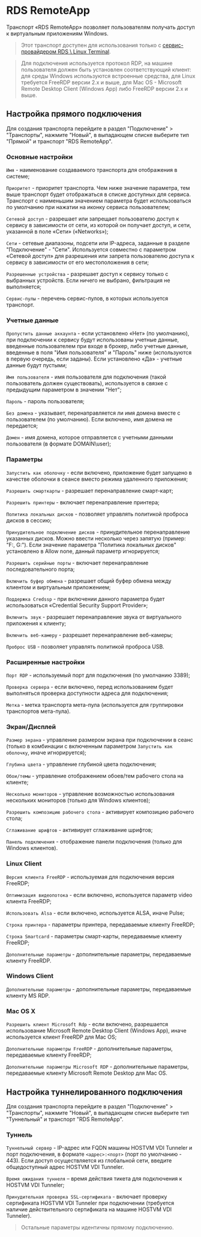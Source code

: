 # RDS RemoteApp

Транспорт «RDS RemoteApp» позволяет пользователям получать доступ к виртуальным приложениям Windows.

> Этот транспорт доступен для использования только с [сервис-провайдером RDS \ Linux Terminal](../service-providers/rds-linux-terminal.md).

> Для подключения используется протокол RDP, на машине пользователя должен быть установлен соответствующий клиент: для среды Windows используются встроенные средства, для Linux требуется FreeRDP версии 2.х и выше, для Mac OS - Microsoft Remote Desktop Client (Windows App) либо FreeRDP версии 2.х и выше.

## Настройка прямого подключения <a href="#direct" id="direct"></a>

Для создания транспорта перейдите в раздел "Подключение" > "Транспорты", нажмите "Новый", в выпадающем списке выберите тип "Прямой" и транспорт "RDS RemoteApp".

### Основные настройки <a href="#main" id="main"></a>

`Имя` - наименование создаваемого транспорта для отображения в системе;

`Приоритет` - приоритет транспорта. Чем ниже значение параметра, тем выше транспорт будет отображаться в списке доступных для сервиса. Транспорт с наименьшим значением параметра будет использоваться по умолчанию при нажатии на иконку сервиса пользователем;

`Сетевой доступ` - разрешает или запрещает пользователю доступ к сервису в зависимости от сети, из которой он получает доступ, и сети, указанной в поле «Сети» («Networks»);

`Сети` - сетевые диапазоны, подсети или IP-адреса, заданные в разделе "Подключение" - "Сети". Используется совместно с параметром «Сетевой доступ» для разрешения или запрета пользователю доступа к сервису в зависимости от его местоположения в сети;

`Разрешенные устройства` - разрешает доступ к сервису только с выбранных устройств. Если ничего не выбрано, фильтрация не выполняется;

`Сервис-пулы` - перечень сервис-пулов, в которых используется транспорт.

### Учетные данные <a href="#creds" id="creds"></a>

`Пропустить данные аккаунта` - если установлено «Нет» (по умолчанию), при подключении к сервису будут использованы учетные данные, введенные пользователем при входе в брокер, либо учетные данные, введенные в поля "Имя пользователя" и "Пароль" ниже (используются в первую очередь, если заданы). Если установлено «Да» - учетные данные будут пустыми;

`Имя пользователя` - имя пользователя для подключения (такой пользователь должен существовать), используется в связке с предыдущим параметром в значении "Нет";

`Пароль` - пароль пользователя;

`Без домена` - указывает, перенаправляется ли имя домена вместе с пользователем (по умолчанию). Если включено, имя домена не передается;

`Домен` - имя домена, которое отправляется с учетными данными пользователя (в формате DOMAIN\user);

### Параметры <a href="#params" id="params"></a>

`Запустить как оболочку` - если включено, приложение будет запущено в качестве оболочки в сеансе вместо режима удаленного приложения;

`Разрешить смарткарты` - разрешает перенаправление смарт-карт;

`Разрешить принтеры` - включает перенаправление принтера;

`Политика локальных дисков` - позволяет управлять политикой проброса дисков в сессию;

`Принудительное подключение дисков` - принудительное перенаправление указанных дисков. Можно ввести несколько через запятую (пример: "F:, G:"). Если значение параметра "Политика локальных дисков" установлено в Allow none, данный параметр игнорируется;

`Разрешить серийные порты` - включает перенаправление последовательного порта;

`Включить буфер обмена` - разрешает общий буфер обмена между клиентом и виртуальным приложением;

`Поддержка Credssp` - при включении данного параметра будет использоваться «Credential Security Support Provider»;

`Включить звук` - разрешает перенаправление звука от виртуального приложения к клиенту;

`Включить веб-камеру` - разрешает перенаправление веб-камеры;

`Проброс USB` - позволяет управлять политикой проброса USB.

### Расширенные настройки <a href="#advanced" id="advanced"></a>

`Порт RDP` - используемый порт для подключения (по умолчанию 3389);

`Проверка сервера` - если включено, перед использованием будет выполняться проверка доступности адреса для подключения;

`Метка` - метка транспорта мета-пула (используется для группировки транспортов мета-пула).

### Экран/Дисплей <a href="#display" id="display"></a>

`Размер экрана` - управление размером экрана при подключении в сеанс (только в комбинации с включенным параметром `Запустить как оболочку`, иначе игнорируется);

`Глубина цвета` - управление глубиной цвета подключения;

`Обои/темы` - управление отображением обоев/тем рабочего стола на клиенте;

`Несколько мониторов` - управление возможностью использования нескольких мониторов (только для Windows клиентов);

`Разрешить композицию рабочего стола` - активирует композицию рабочего стола;

`Сглаживание шрифтов` - активирует сглаживание шрифтов;

`Панель подключения` - отображение панели подключения (только для Windows клиентов).

### Linux Client <a href="#linux" id="linux"></a>

`Версия клиента FreeRDP` - используемая для подключения версия FreeRDP;

`Оптимизация видеопотока` - если включено, используется параметр video клиента FreeRDP;

`Использовать Alsa` - если включено, используется ALSA, иначе Pulse;

`Строка принтера` - параметры принтера, передаваемые клиенту FreeRDP;

`Строка Smartcard` - параметры смарт-карты, передаваемые клиенту FreeRDP;

`Дополнительные параметры` - дополнительные параметры, передаваемые клиенту FreeRDP.

### Windows Client <a href="#windows" id="windows"></a>

`Дополнительные параметры` - дополнительные параметры, передаваемые клиенту MS RDP.

### Mac OS X <a href="#macos" id="macos"></a>

`Разрешить клиент Microsoft Rdp` - если включено, разрешается использование Microsoft Remote Desktop Client (Windows App), иначе используется клиент FreeRDP для Mac OS;

`Дополнительные параметры FreeRDP` - дополнительные параметры, передаваемые клиенту FreeRDP;

`Дополнительные параметры Microsoft RDP` - дополнительные параметры, передаваемые клиенту Microsoft Remote Desktop для Mac OS.

## Настройка туннелированного подключения <a href="#tunneled" id="tunneled"></a>

Для создания транспорта перейдите в раздел "Подключение" > "Транспорты", нажмите "Новый", в выпадающем списке выберите тип "Туннельный" и транспорт "RDS RemoteApp".

### Туннель <a href="#tunnel" id="tunnel"></a>

`Туннельный сервер` - IP-адрес или FQDN машины HOSTVM VDI Tunneler и порт подключения, в формате `<адрес>:<порт>` (порт по умолчанию - 443). Если доступ осуществляется из глобальной сети, введите общедоступный адрес HOSTVM VDI Tunneler.

`Время ожидания туннеля` – время действия тикета для подключения к HOSTVM VDI Tunneler;

`Принудительная проверка SSL-сертификата` - включает проверку сертификата HOSTVM VDI Tunneler при подключении (требуется наличие действительного сертификата на машине HOSTVM VDI Tunneler).

> Остальные параметры идентичны прямому подключению.

